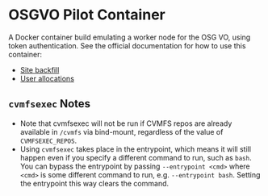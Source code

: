 # OSGVO Pilot Container

A Docker container build emulating a worker node for the OSG VO, using token authentication.
See the official documentation for how to use this container:

- [Site backfill](https://opensciencegrid.org/docs/resource-sharing/os-backfill-containers/)
- [User allocations](https://opensciencegrid.org/docs/resource-sharing/user-containers/)

## `cvmfsexec` Notes

-  Note that cvmfsexec will not be run if CVMFS repos are already available in `/cvmfs` via bind-mount,
   regardless of the value of `CVMFSEXEC_REPOS`.
-  Using `cvmfsexec` takes place in the entrypoint, which means it will still happen
   even if you specify a different command to run, such as `bash`.
   You can bypass the entrypoint by passing `--entrypoint <cmd>` where `<cmd>` is some different command to run,
   e.g. `--entrypoint bash`.
   Setting the entrypoint this way clears the command.
